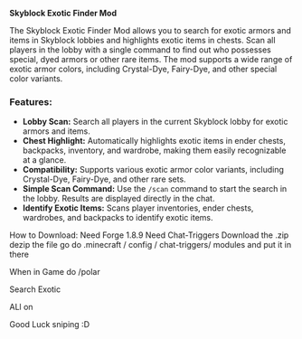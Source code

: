 
**Skyblock Exotic Finder Mod**

The Skyblock Exotic Finder Mod allows you to search for exotic armors and items in Skyblock lobbies and highlights exotic items in chests. Scan all players in the lobby with a single command to find out who possesses special, dyed armors or other rare items. The mod supports a wide range of exotic armor colors, including Crystal-Dye, Fairy-Dye, and other special color variants.

### Features:
- **Lobby Scan:** Search all players in the current Skyblock lobby for exotic armors and items.
- **Chest Highlight:** Automatically highlights exotic items in ender chests, backpacks, inventory, and wardrobe, making them easily recognizable at a glance.
- **Compatibility:** Supports various exotic armor color variants, including Crystal-Dye, Fairy-Dye, and other rare sets.
- **Simple Scan Command:** Use the `/scan` command to start the search in the lobby. Results are displayed directly in the chat.
- **Identify Exotic Items:** Scans player inventories, ender chests, wardrobes, and backpacks to identify exotic items.

How to Download:
Need Forge 1.8.9
Need Chat-Triggers
Download the .zip
dezip the file
go do .minecraft / config / chat-triggers/ modules  and put it in there

When in Game do /polar

Search Exotic

ALl on

Good Luck sniping :D
